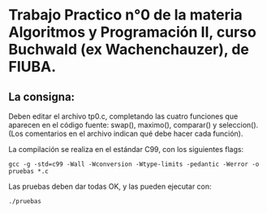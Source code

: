 # Trabajo Practico n°0 de la materia Algoritmos y Programación II, curso Buchwald (ex Wachenchauzer), de FIUBA.

## La consigna:

Deben editar el archivo tp0.c, completando las cuatro funciones que aparecen en el código fuente: swap(), maximo(), comparar() y seleccion(). (Los comentarios en el archivo indican qué debe hacer cada función).

La compilación se realiza en el estándar C99, con los siguientes flags:

```
gcc -g -std=c99 -Wall -Wconversion -Wtype-limits -pedantic -Werror -o pruebas *.c
```

Las pruebas deben dar todas OK, y las pueden ejecutar con:

```
./pruebas
```
